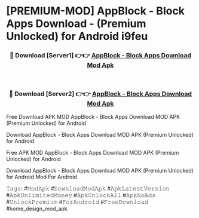 # [PREMIUM-MOD] AppBlock - Block Apps Download - (Premium Unlocked) for Android i9feu



<div align="center">
<h3>🔴 Download [Server1] 👉👉 <a href="https://momento.my/?title=AppBlock_-_Block_Apps_Download">AppBlock - Block Apps Download Mod Apk</a></h3><br>

<h3>🔴 Download [Server2] 👉👉 <a href="https://momento.my/?title=AppBlock_-_Block_Apps_Download">AppBlock - Block Apps Download Mod Apk</a></h3>
</div>



Free Download APK MOD AppBlock - Block Apps Download MOD APK (Premium Unlocked) for Android

Download AppBlock - Block Apps Download MOD APK (Premium Unlocked) for Android

Free APK MOD AppBlock - Block Apps Download MOD APK (Premium Unlocked) for Android

Download AppBlock - Block Apps Download MOD APK (Premium Unlocked) for Android Mod For Android

𝚃𝚊𝚐𝚜: #𝙼𝚘𝚍𝙰𝚙𝚔 #𝙳𝚘𝚠𝚗𝚕𝚘𝚊𝚍𝙼𝚘𝚍𝙰𝚙𝚔 #𝙰𝚙𝚔𝙻𝚊𝚝𝚎𝚜𝚝𝚅𝚎𝚛𝚜𝚒𝚘𝚗 #𝙰𝚙𝚔𝚄𝚗𝚕𝚒𝚖𝚒𝚝𝚎𝚍𝙼𝚘𝚗𝚎𝚢 #𝙰𝚙𝚔𝚄𝚗𝚕𝚘𝚌𝚔𝙰𝚕𝚕 #𝙰𝚙𝚔𝙽𝚘𝙰𝚍𝚜 #𝚄𝚗𝚕𝚘𝚌𝚔𝙿𝚛𝚎𝚖𝚒𝚞𝚖 #𝙵𝚘𝚛𝙰𝚗𝚍𝚛𝚘𝚒𝚍 #𝙵𝚛𝚎𝚎𝙳𝚘𝚠𝚗𝚕𝚘𝚊𝚍 #home_design_mod_apk

